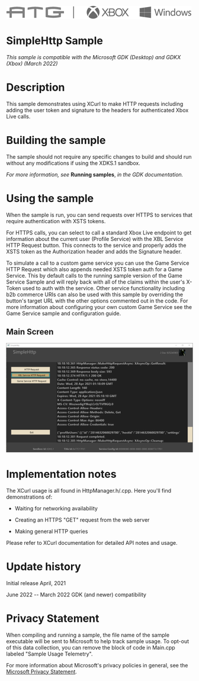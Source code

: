   ![](./media/image1.png)

#   SimpleHttp Sample

*This sample is compatible with the Microsoft GDK (Desktop) and GDKX
(Xbox) (March 2022)*

# Description

This sample demonstrates using XCurl to make HTTP requests including
adding the user token and signature to the headers for authenticated
Xbox Live calls.

# Building the sample

The sample should not require any specific changes to build and should
run without any modifications if using the XDKS.1 sandbox.

*For more information, see* __Running samples__, *in the GDK documentation.*

# Using the sample

When the sample is run, you can send requests over HTTPS to services
that require authentication with XSTS tokens.

For HTTPS calls, you can select to call a standard Xbox Live endpoint to
get information about the current user (Profile Service) with the XBL
Service HTTP Request button. This connects to the service and properly
adds the XSTS token as the Authorization header and adds the Signature
header.

To simulate a call to a custom game service you can use the Game Service
HTTP Request which also appends needed XSTS token auth for a Game
Service. This by default calls to the running sample version of the Game
Service Sample and will reply back with all of the claims within the
user's X-Token used to auth with the service. Other service
functionality including b2b commerce URIs can also be used with this
sample by overriding the button's target URL with the other options
commented out in the code. For more information about configuring your
own custom Game Service see the Game Service sample and configuration
guide.

## Main Screen

![Graphical user interface, text, website Description automatically generated](./media/image3.png)

# Implementation notes

The XCurl usage is all found in HttpManager.h/.cpp. Here you'll find
demonstrations of:

-   Waiting for networking availability

-   Creating an HTTPS "GET" request from the web server

-   Making general HTTP queries

Please refer to XCurl documentation for detailed API notes and usage.

# Update history

Initial release April, 2021

June 2022 -- March 2022 GDK (and newer) compatibility

# Privacy Statement

When compiling and running a sample, the file name of the sample
executable will be sent to Microsoft to help track sample usage. To
opt-out of this data collection, you can remove the block of code in
Main.cpp labeled "Sample Usage Telemetry".

For more information about Microsoft's privacy policies in general, see
the [Microsoft Privacy
Statement](https://privacy.microsoft.com/en-us/privacystatement/).
